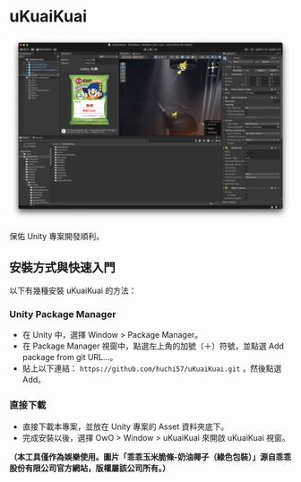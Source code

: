 # uKuaiKuai

<img src="Images/T_Example.png" alt="example image">

保佑 Unity 專案開發順利。

## 安裝方式與快速入門

以下有幾種安裝 uKuaiKuai 的方法：

### Unity Package Manager
- 在 Unity 中，選擇 Window > Package Manager。
- 在 Package Manager 視窗中，點選左上角的加號（＋）符號，並點選 Add package from git URL...。
- 貼上以下連結： `https://github.com/huchi57/uKuaiKuai.git` ，然後點選 Add。

### 直接下載
- 直接下載本專案，並放在 Unity 專案的 Asset 資料夾底下。
- 完成安裝以後，選擇 OwO > Window > uKuaiKuai 來開啟 uKuaiKuai 視窗。


**（本工具僅作為娛樂使用。圖片「乖乖玉米脆條-奶油椰子（綠色包裝）」源自乖乖股份有限公司官方網站，版權屬該公司所有。）**
